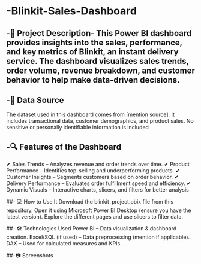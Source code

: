 # -Blinkit-Sales-Dashboard

## -📝 Project Description- This Power BI dashboard provides insights into the sales, performance, and key metrics of Blinkit, an instant delivery service. The dashboard visualizes sales trends, order volume, revenue breakdown, and customer behavior to help make data-driven decisions.

## -📂 Data Source
The dataset used in this dashboard comes from [mention source].
It includes transactional data, customer demographics, and product sales.
No sensitive or personally identifiable information is included

## -🔍 Features of the Dashboard
✔ Sales Trends – Analyzes revenue and order trends over time.
✔ Product Performance – Identifies top-selling and underperforming products.
✔ Customer Insights – Segments customers based on order behavior.
✔ Delivery Performance – Evaluates order fulfillment speed and efficiency.
✔ Dynamic Visuals – Interactive charts, slicers, and filters for better analysis

##- 💻 How to Use It
Download the blinkit_project.pbix file from this repository.
Open it using Microsoft Power BI Desktop (ensure you have the latest version).
Explore the different pages and use slicers to filter data.

##- 🛠 Technologies Used
Power BI – Data visualization & dashboard creation.
Excel/SQL (if used) – Data preprocessing (mention if applicable).
DAX – Used for calculated measures and KPIs.

##-📷 Screenshots
